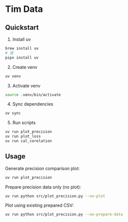 # Tim Data

## Quickstart

1. Install uv

```bash
brew install uv
# 或
pipx install uv
```

2. Create venv

```bash
uv venv
```

3. Activate venv

```bash
source .venv/bin/activate
```

4. Sync dependencies

```bash
uv sync
```

5. Run scripts

```bash
uv run plot_precision
uv run plot_loss
uv run cal_corelation
```

## Usage

Generate precision comparison plot:

```bash
uv run plot_precision
```

Prepare precision data only (no plot):

```bash
uv run python src/plot_precision.py --no-plot
```

Plot using existing prepared CSV:

```bash
uv run python src/plot_precision.py --no-prepare-data
```
